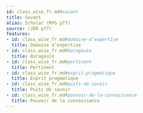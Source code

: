 ```yaml
---
id: class_wise_fr.md#savant
title: Savant
alias: Scholar (RPG p77)
source: (JDR p77)
features:
- id: class_wise_fr.md#domaine-d’expertise
  title: Domaine d’expertise
- id: class_wise_fr.md#baragouin
  title: Baragouin
- id: class_wise_fr.md#pertinent
  title: Pertinent
- id: class_wise_fr.md#esprit-pragmatique
  title: Esprit pragmatique
- id: class_wise_fr.md#puits-de-savoir
  title: Puits de savoir
- id: class_wise_fr.md#pouvoir-de-la-connaissance
  title: Pouvoir de la connaissance
---
```


